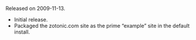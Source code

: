Released on 2009-11-13.

*   Initial release.
*   Packaged the zotonic.com site as the prime “example” site in the default install.